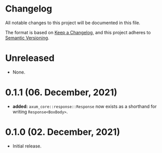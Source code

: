 # Changelog

All notable changes to this project will be documented in this file.

The format is based on [Keep a Changelog](https://keepachangelog.com/en/1.0.0/),
and this project adheres to [Semantic Versioning](https://semver.org/spec/v2.0.0.html).

# Unreleased

- None.

# 0.1.1 (06. December, 2021)

- **added:** `axum_core::response::Response` now exists as a shorthand for writing `Response<BoxBody>`.

# 0.1.0 (02. December, 2021)

- Initial release.
